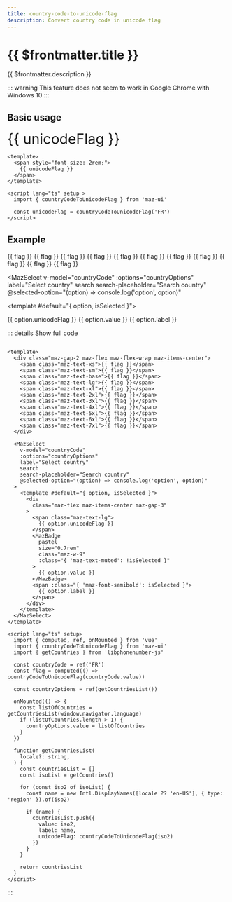 ```yaml
---
title: country-code-to-unicode-flag
description: Convert country code in unicode flag
---
```


# {{ $frontmatter.title }}

{{ $frontmatter.description }}

::: warning
  This feature does not seem to work in Google Chrome with Windows 10
:::

## Basic usage

<span style="font-size: 2rem;">
  {{ unicodeFlag }}
</span>

```vue
<template>
  <span style="font-size: 2rem;">
    {{ unicodeFlag }}
  </span>
</template>

<script lang="ts" setup >
  import { countryCodeToUnicodeFlag } from 'maz-ui'

  const unicodeFlag = countryCodeToUnicodeFlag('FR')
</script>
```

## Example

<div class="maz-gap-2 maz-flex maz-flex-wrap maz-items-center">
  <span class="maz-text-xs">{{ flag }}</span>
  <span class="maz-text-sm">{{ flag }}</span>
  <span class="maz-text-base">{{ flag }}</span>
  <span class="maz-text-lg">{{ flag }}</span>
  <span class="maz-text-xl">{{ flag }}</span>
  <span class="maz-text-2xl">{{ flag }}</span>
  <span class="maz-text-3xl">{{ flag }}</span>
  <span class="maz-text-4xl">{{ flag }}</span>
  <span class="maz-text-5xl">{{ flag }}</span>
  <span class="maz-text-6xl">{{ flag }}</span>
  <span class="maz-text-7xl">{{ flag }}</span>
</div>

<MazSelect
  v-model="countryCode"
  :options="countryOptions"
  label="Select country"
  search
  search-placeholder="Search country"
  @selected-option="(option) => console.log('option', option)"
>
  <template #default="{ option, isSelected }">
    <div
      class="maz-flex maz-items-center maz-gap-3"
    >
      <span class="maz-text-lg">
        {{ option.unicodeFlag }}
      </span>
      <MazBadge
        pastel
        size="0.7rem"
        class="maz-w-9"
        :class="{ 'maz-text-muted': !isSelected }"
      >
        {{ option.value }}
      </MazBadge>
      <span :class="{ 'maz-font-semibold': isSelected }">
        {{ option.label }}
      </span>
    </div>
  </template>
</MazSelect>

<script lang="ts" setup>
  import { computed, ref, onMounted } from 'vue'
  import { countryCodeToUnicodeFlag } from 'maz-ui'
  import { getCountries } from 'libphonenumber-js'

  const unicodeFlag = countryCodeToUnicodeFlag('FR')

  const countryCode = ref('FR')
  const flag = computed(() => countryCodeToUnicodeFlag(countryCode.value))

  const countryOptions = ref(getCountriesList())

  onMounted(() => {
    const listOfCountries = getCountriesList(window.navigator.language)
    if (listOfCountries.length > 1) {
      countryOptions.value = listOfCountries
    }
  })

  function getCountriesList(
    locale?: string,
  ) {
    const countriesList = []
    const isoList = getCountries()

    for (const iso2 of isoList) {
      const name = new Intl.DisplayNames([locale ?? 'en-US'], { type: 'region' }).of(iso2)

      if (name) {
        countriesList.push({
          value: iso2,
          label: name,
          unicodeFlag: countryCodeToUnicodeFlag(iso2)
        })
      }
    }

    return countriesList
  }
</script>

::: details Show full code

```vue

<template>
  <div class="maz-gap-2 maz-flex maz-flex-wrap maz-items-center">
    <span class="maz-text-xs">{{ flag }}</span>
    <span class="maz-text-sm">{{ flag }}</span>
    <span class="maz-text-base">{{ flag }}</span>
    <span class="maz-text-lg">{{ flag }}</span>
    <span class="maz-text-xl">{{ flag }}</span>
    <span class="maz-text-2xl">{{ flag }}</span>
    <span class="maz-text-3xl">{{ flag }}</span>
    <span class="maz-text-4xl">{{ flag }}</span>
    <span class="maz-text-5xl">{{ flag }}</span>
    <span class="maz-text-6xl">{{ flag }}</span>
    <span class="maz-text-7xl">{{ flag }}</span>
  </div>

  <MazSelect
    v-model="countryCode"
    :options="countryOptions"
    label="Select country"
    search
    search-placeholder="Search country"
    @selected-option="(option) => console.log('option', option)"
  >
    <template #default="{ option, isSelected }">
      <div
        class="maz-flex maz-items-center maz-gap-3"
      >
        <span class="maz-text-lg">
          {{ option.unicodeFlag }}
        </span>
        <MazBadge
          pastel
          size="0.7rem"
          class="maz-w-9"
          :class="{ 'maz-text-muted': !isSelected }"
        >
          {{ option.value }}
        </MazBadge>
        <span :class="{ 'maz-font-semibold': isSelected }">
          {{ option.label }}
        </span>
      </div>
    </template>
  </MazSelect>
</template>

<script lang="ts" setup>
  import { computed, ref, onMounted } from 'vue'
  import { countryCodeToUnicodeFlag } from 'maz-ui'
  import { getCountries } from 'libphonenumber-js'

  const countryCode = ref('FR')
  const flag = computed(() => countryCodeToUnicodeFlag(countryCode.value))

  const countryOptions = ref(getCountriesList())

  onMounted(() => {
    const listOfCountries = getCountriesList(window.navigator.language)
    if (listOfCountries.length > 1) {
      countryOptions.value = listOfCountries
    }
  })

  function getCountriesList(
    locale?: string,
  ) {
    const countriesList = []
    const isoList = getCountries()

    for (const iso2 of isoList) {
      const name = new Intl.DisplayNames([locale ?? 'en-US'], { type: 'region' }).of(iso2)

      if (name) {
        countriesList.push({
          value: iso2,
          label: name,
          unicodeFlag: countryCodeToUnicodeFlag(iso2)
        })
      }
    }

    return countriesList
  }
</script>
```

:::